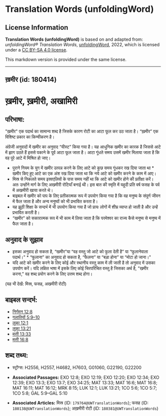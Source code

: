 # Translation Words (unfoldingWord)

## License Information

**Translation Words (unfoldingWord)** is based on and adapted from: _unfoldingWord® Translation Words_, [unfoldingWord](https://unfoldingword.org/utw), 2022, which is licensed under a [CC BY-SA 4.0 license](https://creativecommons.org/licenses/by-sa/4.0/legalcode.en).

This markdown version is provided under the same license.



--------------------------------

## ख़मीर (id: 180414)

ख़मीर, ख़मीरी, अखामिरी
======================

परिभाषा:
--------

"ख़मीर" एक पदार्थ का सामान्य शब्द है जिसके कारण रोटी का आटा फूल कर उठ जाता है। “ख़मीर” एक विशिष्ट प्रकार का किण्वीकरण है।

अंग्रेजी अनुवादों में खमीर का अनुवाद “यीस्ट” किया गया है। यह आधुनिक खमीर का कारक है जिससे आटे में झाग उठते हैं इससे पकाने के पूर्व आटा फूल जाता है। आटा गूंधते समय उसमें खमीर मिलाया जाता है कि वह पूरे आटे में मिश्रित हो जाए।

* पुराने नियम के युग में खमीर उत्पन्न करने के लिए आटे को कुछ समय गूंधकर रख दिया जाता था \* खमीर किए हुए आटे का एक अंश रख दिया जाता था कि नये आटे को खमीर करने के काम में आए।
* मिस्र से निकलते समय इस्राएलियों के पास समय नहीं था कि आटे को खमीर होने की प्रतीक्षा करें। अतः उन्होंने मार्ग के लिए अखमीरी रोटियाँ बनाई थी। इस बात की स्मृति में यहूदी प्रति वर्ष फसह के पर्व में अखमीरी खाया करते थे।
* बाइबल में खमीर को पाप के लिए प्रतीकात्मक रूप में उपयोग किया गया है कि वह मनुष्य के संपूर्ण जीवन में फैल जाता है और अन्य मनुष्यों को भी प्रभावित करता है।
* यह झूठी शिक्षा के सन्दर्भ में भी उपयोग किया गया है जो प्रायः लोगों में शीघ्र व्याप्त हो जाती है और उन्हें प्रभावित करती है।
* “खमीर” को सकारात्मक रूप में भी काम में लिया जाता है कि परमेश्वर का राज्य कैसे मनुष्य से मनुष्य में फैल जाता है।

अनुवाद के सुझाव
---------------

* इसका अनुवाद हो सकता है, “खमीर”या “वह वस्तु जो आटे को फुला देती है” या “फुलानेवाला पदार्थ।" \* “फुलाना” का अनुवाद हो सकता है, “फैलना” या “बड़ा होना” या “मोटा हो जाना।"
* यदि आटे को खमीर करने के लिए कोई और स्थानीय वस्तु काम में ली जाती है तो अनुवाद में उसका उपयोग करें। यदि लक्षित भाषा में इसके लिए कोई चिरपरिचित वस्तु है जिसका अर्थ है, "खमीर करना," वह शब्द प्रयोग करने के लिए उत्तम शब्द होगा।

(यह भी देखें: मिस्र, फसह, अखमीरी रोटी)

बाइबल सन्दर्भ:
--------------

* [निर्गमन 12:8](https://ref.ly/Exod12:8)
* [गलातियों 5:9–10](https://ref.ly/Gal5:9-Gal5:10)
* [लूका 12:1](https://ref.ly/Luke12:1)
* [लूका 13:21](https://ref.ly/Luke13:21)
* [मत्ती 13:33](https://ref.ly/Matt13:33)
* [मत्ती 16:8](https://ref.ly/Matt16:8)

शब्द तथ्य:
----------

* स्ट्रोंग्स: H2556, H2557, H4682, H7603, G01060, G22190, G22200

* **Associated Passages:** EXO 12:8; EXO 12:19; EXO 12:20; EXO 12:34; EXO 12:39; EXO 13:3; EXO 13:7; EXO 34:25; MAT 13:33; MAT 16:6; MAT 16:8; MAT 16:11; MAT 16:12; MRK 8:15; LUK 12:1; LUK 13:21; 1CO 5:6; 1CO 5:7; 1CO 5:8; GAL 5:9–GAL 5:10
* **Associated Articles:** मिस्र (ID: `179764@UWTranslationWords`); फसह (ID: `180138@UWTranslationWords`); अख़मीरी रोटी (ID: `180381@UWTranslationWords`)

